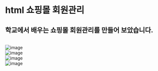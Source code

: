 # html 쇼핑몰 회원관리
## 학교에서 배우는 쇼핑몰 회원관리를 만들어 보았습니다.
\
![image](https://user-images.githubusercontent.com/94346298/143246702-d1225739-f330-4773-8ac3-066c80d10d17.png)
\
![image](https://user-images.githubusercontent.com/94346298/143246754-da20475f-f260-46b3-9456-c17f2d35e702.png)
\
![image](https://user-images.githubusercontent.com/94346298/143246790-03bb2e94-eb99-47d7-8c42-487d3d0e809b.png)
\
![image](https://user-images.githubusercontent.com/94346298/143246852-f0b04b4a-881a-46c4-967f-a0d8160f6eb9.png)

